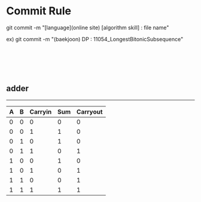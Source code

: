 # Commit Rule

git commit -m "[language](online site) [algorithm skill] : file name" <br>

ex) git commit -m "(baekjoon) DP : 11054_LongestBitonicSubsequence"

<br>
<br>
<br>
<br>

## adder

---

| A   | B   | Carryin | Sum | Carryout |
| --- | --- | ------- | --- | -------- |
| 0   | 0   | 0       | 0   | 0        |
| 0   | 0   | 1       | 1   | 0        |
| 0   | 1   | 0       | 1   | 0        |
| 0   | 1   | 1       | 0   | 1        |
| 1   | 0   | 0       | 1   | 0        |
| 1   | 0   | 1       | 0   | 1        |
| 1   | 1   | 0       | 0   | 1        |
| 1   | 1   | 1       | 1   | 1        |
